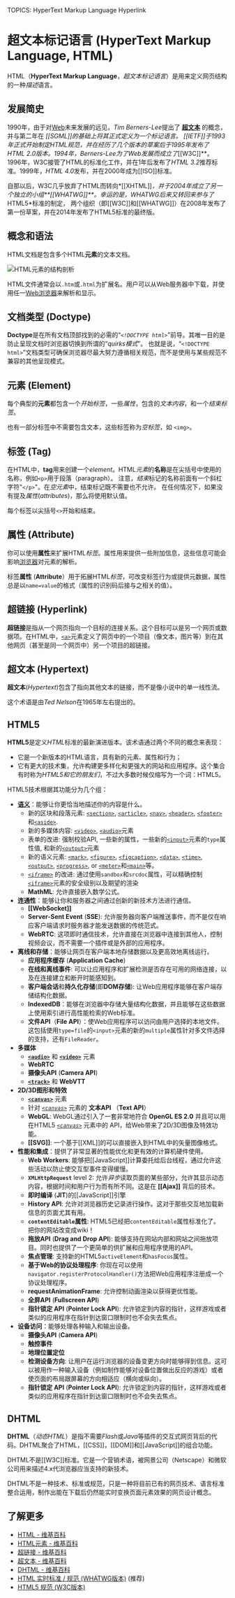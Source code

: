 TOPICS: HyperText Markup Language
        Hyperlink

# 超文本标记语言 (HyperText Markup Language, HTML)

HTML（**HyperText Markup Language**，*超文本标记语言*）是用来定义网页结构的一种*描述*语言。

## 发展简史

1990年，由于对[Web](/zh-hans/glossary/World_Wide_Web)未来发展的远见，*Tim Berners-Lee*提出了
**[超文本](/zh-hans/glossary/Hypertext)** 的概念，并与第二年在 *[[SGML]]*的基础上将其正式定义为一个标记语言。
[[IETF]]于1993年正式开始制定HTML规范，并在经历了几个版本的草案后于1995年发布了
*HTML 2.0*版本。1994年，*Berners-Lee*为了Web发展而成立了**[[W3C]]**。
1996年，W3C接管了HTML的标准化工作，并在1年后发布了*HTML 3.2*推荐标准。1999年，*HTML 4.0*发布，并在2000年成为[[ISO]]标准。

自那以后，W3C几乎放弃了HTML而转向*[[XHTML]]*，并于2004年成立了另一个独立的小组**[[WHATWG]]**。幸运的是，WHATWG后来又转回来参与了*HTML5*标准的制定，
两个组织（即[[W3C]]和[[WHATWG]]）在2008年发布了第一份草案，并在2014年发布了HTML5标准的最终版。

## 概念和语法

HTML文档是包含多个HTML**元素**的文本文档。

![HTML元素的结构剖析](/media/glossary__anatomy-of-an-html-element.png)

HTML文件通常会以`.htm`或`.html`为扩展名。用户可以从Web服务器中下载，并使用任一[Web浏览器](/zh-hans/glossary/Web_browser)来解析和显示。

## 文档类型 (Doctype)

**Doctype**是在所有文档顶部找到的必需的“*`<!DOCTYPE html>`*”前导。其唯一目的是防止呈现文档时浏览器切换到所谓的“*quirks模式*”。
也就是说，“`<!DOCTYPE html>`”文档类型可确保浏览器尽最大努力遵循相关规范，而不是使用与某些规范不兼容的其他呈现模式。

## 元素 (Element)

每个典型的**元素**都包含一个*开始标签*，一些*属性*，包含的*文本内容*，和一个*结束标签*。

也有一部分标签中不需要包含文本，这些标签称为*空标签*，如 `<img>`。

## 标签 (Tag)

在HTML中，**tag**用来创建一个*element*。HTML*元素*的**名称**是在尖括号中使用的名称，例如`<p>`用于段落（paragraph）。
注意，*结束*标记的名称前面有一个斜杠字符"`</p>`"。在*空元素*中，结束标记既不需要也不允许。
在任何情况下，如果没有提及*属性*(*attributes*)，那么将使用默认值。

每个标签以尖括号`<>`开始和结束。

## 属性 (Attribute)

你可以使用**属性**来扩展HTML*标签*。属性用来提供一些附加信息，这些信息可能会影响[浏览器](/zh-hans/glossary/Web_browser)对元素的解析。

标签**属性** (**Attribute**）用于拓展HTML*标签*，可改变标签行为或提供元数据，属性总是以`name=value`的格式（属性的识别码后接与之相关的值）。

## 超链接 (Hyperlink)

**超链接**是指从一个网页指向一个目标的连接关系。这个目标可以是另一个网页或数据项。在HTML中，[`<a>`](/zh-hans/webfrontend/<a>)元素定义了网页中的一个项目（像文本，图片等）到在其他网页（甚至是同一个网页中）另一个项目的超链接。

## 超文本 (Hypertext)

**超文本**(*Hypertext*)包含了指向其他文本的链接，而不是像小说中的单一线性流。

这个术语是由*Ted Nelson*在1965年左右提出的。

## HTML5

**HTML5**是定义*HTML*标准的最新演进版本。该术语通过两个不同的概念来表现：

- 它是一个新版本的HTML语言，具有新的元素、属性和行为；
- 它有更大的技术集，允许构建更多样化和更强大的网站和应用程序。这个集合有时称为*HTML5和它的朋友们*，不过大多数时候仅缩写为一个词：HTML5。

HTML5技术根据其功能分为几个组：

- [**语义**](/zh-hans/glossary/Semantics)：能够让你更恰当地描述你的内容是什么。
    - 新的区块和段落元素: [`<section>`](/zh-hans/webfrontend/<section>),
    [`<article>`](/zh-hans/webfrontend/<article>), [`<nav>`](/zh-hans/webfrontend/<nav>), [`<header>`](/zh-hans/webfrontend/<header>),
    [`<footer>`](/zh-hans/webfrontend/<header>)和[`<aside>`](/zh-hans/webfrontend/<aside>).
    - 新的多媒体内容: [`<video>`](/zh-hans/webfrontend/<video>),
    [`<audio>`](/zh-hans/webfrontend/<audio>)元素
    - 表单的改进: 强制校验API, 一些新的属性，一些新的[`<input>`](/zh-hans/webfrontend/<input>)元素的`type`属性值, 和新的[`<output>`](/zh-hans/webfrontend/<output>)元素
    - 新的语义元素: [`<mark>`](/zh-hans/webfrontend/<mark>), [`<figure>`](/zh-hans/webfrontend/<figure>),
    [`<figcaption>`](/zh-hans/webfrontend/<figcaption>), [`<data>`](/zh-hans/webfrontend/<data>), [`<time>`](/zh-hans/webfrontend/<time>),
    [`<output>`](/zh-hans/webfrontend/<output>), [`<progress>`](/zh-hans/webfrontend/<progress>),
    or [`<meter>`](/zh-hans/webfrontend/<meter>)和[`<main>`](/zh-hans/webfrontend/<main>)等。
    - *[`<iframe>`](/zh-hans/webfrontend/<iframe>)* 的改进: 通过使用`sandbox`和`srcdoc`属性，可以精确控制[`<iframe>`](/zh-hans/webfrontend/<iframe>)元素的安全级别以及期望的渲染
    - **MathML**: 允许直接嵌入数学公式。
- **连通性**：能够让你和服务器之间通过创新的新技术方法进行通信。
    - **[[WebSocket]]**
    - **Server-Sent Event** (**SSE**): 允许服务器向客户端推送事件，而不是仅在响应客户端请求时服务器才能发送数据的传统范式。
    - **WebRTC**: 这项即时通信技术，允许直接在浏览器中连接到其他人，控制视频会议，而不需要一个插件或是外部的应用程序。
- **离线和存储**：能够让网页在客户端本地存储数据以及更高效地离线运行。
    - **应用程序缓存** (**Application Cache**)
    - **在线和离线事件**: 可以让应用程序和扩展检测是否存在可用的网络连接，以及在连接建立和断开时能感知到。
    - **客户端会话**和**持久化存储**(即**DOM存储**): 让Web应用程序能够在客户端存储结构化数据。
    - **IndexedDB**：能够在浏览器中存储大量结构化数据，并且能够在这些数据上使用索引进行高性能检索的Web标准。
    - **文件API**（**File API**）：使Web应用程序可以访问由用户选择的本地文件。
    这包括使用`type=file`的`<input>`元素的新的`multiple`属性针对多文件选择的支持，还有`FileReader`。
- **多媒体**
    - **[`<audio>`](/zh-hans/webfrontend/<audio>)** 和 **[`<video>`](/zh-hans/webfrontend/<video>)** 元素
    - **WebRTC**
    - **摄像头API** (**Camera API**)
    - **[`<track>`](/zh-hans/webfrontend/<track>)** 和 **WebVTT**
- **2D/3D图形和特效**
    - **[`<canvas>`](/zh-hans/webfrontend/<canvas>)** 元素
    - 针对 *[`<canvas>`](/zh-hans/webfrontend/<canvas>)* 元素的 **文本API** （**Text API**）
    - **WebGL**: WebGL通过引入了一套非常地符合 **OpenGL ES 2.0**
    并且可以用在HTML5 *[`<canvas>`](/zh-hans/webfrontend/<canvas>)* 元素中的 API，给Web带来了2D/3D图像及特效功能。
    - **[[SVG]]**: 一个基于[[XML]]的可以直接嵌入到HTML中的矢量图像格式。
- **性能和集成**：提供了非常显著的性能优化和更有效的计算机硬件使用。
    - **Web Workers**: 能够把[[JavaScript]]计算委托给后台线程，通过允许这些活动以防止使交互型事件变得缓慢。
    - **`XMLHttpRequest`** level 2: 允许*异步*读取页面的某些部分，允许其显示动态内容，根据时间和用户行为而有所不同。这是在 **[[Ajax]]** 背后的技术。
    - **即时编译** (**JIT**)的[[JavaScript]]引擎
    - **History API**: 允许对浏览器历史记录进行操作。这对于那些交互地加载新信息的页面尤其有用。
    - **`contentEditable`属性**: HTML5已经把`contentEditable`属性标准化了。
    把你的网站改变成wiki！
    - **拖放API** (**Drag and Drop API**): 能够支持在网站内部和网站之间拖放项目。同时也提供了一个更简单的供扩展和应用程序使用的API。
    - **焦点管理**: 支持新的HTML5`activeElement`和`hasFocus`属性。
    - **基于Web的协议处理程序**: 你现在可以使用`navigator.registerProtocolHandler()`方法把Web应用程序注册成一个协议处理程序。
    - **requestAnimationFrame**: 允许控制动画渲染以获得更优性能。
    - **全屏API** (**Fullscreen API**)
    - **指针锁定 API** (**Pointer Lock API**): 允许锁定到内容的指针，这样游戏或者类似的应用程序在指针到达窗口限制时也不会失去焦点。
- **设备访问**：能够处理各种输入和输出设备。
    - **摄像头API** (**Camera API**)
    - **触控事件**
    - **地理位置定位**
    - **检测设备方向**: 让用户在运行浏览器的设备变更方向时能够得到信息。这可以被用作一种输入设备（例如制作能够对设备位置做出反应的游戏）或者使页面的布局跟屏幕的方向相适应（横向或纵向）。
    - **指针锁定 API** (**Pointer Lock API**): 允许锁定到内容的指针，这样游戏或者类似的应用程序在指针到达窗口限制时也不会失去焦点。

## DHTML

**DHTML**（*动态HTML*）是指不需要*Flash*或*Java*等插件的交互式网页背后的代码。DHTML聚合了HTML，[[CSS]]，[[DOM]]和[[JavaScript]]的组合功能。

DHTML不是[[W3C]]标准。它是一个营销术语，被网景公司（Netscape）和微软公司用来描述4.x代浏览器应当支持的新技术。

DHTML不是一种技术、标准或规范，只是一种将目前已有的网页技术、语言标准整合运用，制作出能在下载后仍然能实时变换页面元素效果的网页设计概念。

## 了解更多

- [HTML - 维基百科](https://en.wikipedia.org/wiki/HTML)
- [HTML元素 - 维基百科](https://en.wikipedia.org/wiki/HTML%20element)
- [超链接 - 维基百科](https://en.wikipedia.org/wiki/Hyperlink)
- [超文本 - 维基百科](https://en.wikipedia.org/wiki/Hypertext)
- [DHTML - 维基百科](https://en.wikipedia.org/wiki/Dynamic%20HTML)
- [HTML 实时标准 / 规范 (WHATWG版本)](https://html.spec.whatwg.org/) (推荐)
- [HTML5 规范 (W3C版本)](http://www.w3.org/TR/html5/)
